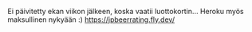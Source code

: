 Ei päivitetty ekan viikon jälkeen, koska vaatii luottokortin... Heroku myös maksullinen nykyään :)
https://jpbeerrating.fly.dev/